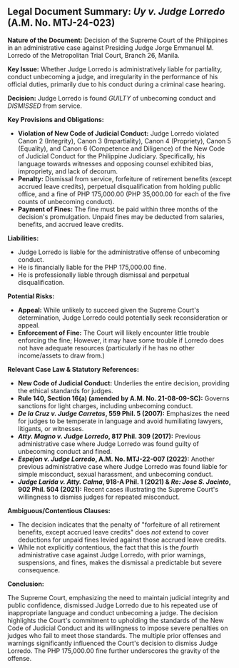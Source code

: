 ## Legal Document Summary: *Uy v. Judge Lorredo* (A.M. No. MTJ-24-023)

**Nature of the Document:** Decision of the Supreme Court of the Philippines in an administrative case against Presiding Judge Jorge Emmanuel M. Lorredo of the Metropolitan Trial Court, Branch 26, Manila.

**Key Issue:** Whether Judge Lorredo is administratively liable for partiality, conduct unbecoming a judge, and irregularity in the performance of his official duties, primarily due to his conduct during a criminal case hearing.

**Decision:** Judge Lorredo is found *GUILTY* of unbecoming conduct and *DISMISSED* from service.

**Key Provisions and Obligations:**

*   **Violation of New Code of Judicial Conduct:** Judge Lorredo violated Canon 2 (Integrity), Canon 3 (Impartiality), Canon 4 (Propriety), Canon 5 (Equality), and Canon 6 (Competence and Diligence) of the New Code of Judicial Conduct for the Philippine Judiciary. Specifically, his language towards witnesses and opposing counsel exhibited bias, impropriety, and lack of decorum.
*   **Penalty:** Dismissal from service, forfeiture of retirement benefits (except accrued leave credits), perpetual disqualification from holding public office, and a fine of PHP 175,000.00 (PHP 35,000.00 for each of the five counts of unbecoming conduct).
*   **Payment of Fines:** The fine must be paid within three months of the decision's promulgation. Unpaid fines may be deducted from salaries, benefits, and accrued leave credits.

**Liabilities:**

*   Judge Lorredo is liable for the administrative offense of unbecoming conduct.
*   He is financially liable for the PHP 175,000.00 fine.
*   He is professionally liable through dismissal and perpetual disqualification.

**Potential Risks:**

*   **Appeal:** While unlikely to succeed given the Supreme Court's determination, Judge Lorredo could potentially seek reconsideration or appeal.
*   **Enforcement of Fine:** The Court will likely encounter little trouble enforcing the fine; However, it may have some trouble if Lorredo does not have adequate resources (particularly if he has no other income/assets to draw from.)

**Relevant Case Law & Statutory References:**

*   **New Code of Judicial Conduct:** Underlies the entire decision, providing the ethical standards for judges.
*   **Rule 140, Section 16(a) (amended by A.M. No. 21-08-09-SC):** Governs sanctions for light charges, including unbecoming conduct.
*   ***De la Cruz v. Judge Carretas*, 559 Phil. 5 (2007):** Emphasizes the need for judges to be temperate in language and avoid humiliating lawyers, litigants, or witnesses.
*   ***Atty. Magno v. Judge Lorredo*, 817 Phil. 309 (2017):** Previous administrative case where Judge Lorredo was found guilty of unbecoming conduct and fined.
*   ***Espejon v. Judge Lorredo*, A.M. No. MTJ-22-007 (2022):** Another previous administrative case where Judge Lorredo was found liable for simple misconduct, sexual harassment, and unbecoming conduct.
*   ***Judge Larida v. Atty. Calma*, 918-A Phil. 1 (2021) & *Re: Jose S. Jacinto*, 902 Phil. 504 (2021):** Recent cases illustrating the Supreme Court's willingness to dismiss judges for repeated misconduct.

**Ambiguous/Contentious Clauses:**

*   The decision indicates that the penalty of "forfeiture of all retirement benefits, except accrued leave credits" does *not* extend to cover deductions for unpaid fines levied against those accrued leave credits.
*   While not explicitly contentious, the fact that this is the *fourth* administrative case against Judge Lorredo, with prior warnings, suspensions, and fines, makes the dismissal a predictable but severe consequence.

**Conclusion:**

The Supreme Court, emphasizing the need to maintain judicial integrity and public confidence, dismissed Judge Lorredo due to his repeated use of inappropriate language and conduct unbecoming a judge. The decision highlights the Court's commitment to upholding the standards of the New Code of Judicial Conduct and its willingness to impose severe penalties on judges who fail to meet those standards. The multiple prior offenses and warnings significantly influenced the Court's decision to dismiss Judge Lorredo. The PHP 175,000.00 fine further underscores the gravity of the offense.
